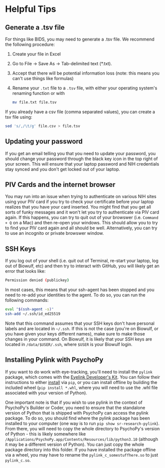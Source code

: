 # Helpful Tips

## Generate a .tsv file

For things like BIDS, you may need to generate a .tsv file.
We recommend the following procedure:

1. Create your file in Excel
1. Go to File -> Save As -> Tab-delimited text (\*.txt).
1. Accept that there will be potential information loss (note: this means
   you can't use things like formulas)
1. Rename your `.txt` file to a `.tsv` file, with either your operating
   system's renaming function or with

   ```bash
   mv file.txt file.tsv
   ```

If you already have a csv file (comma separated values), you can create a tsv file using:

   ```bash
   sed 's/,/\t/g' file.csv > file.tsv
   ```

## Updating your password

If you get an email telling you that you need to update your password, you should change your password through the black key icon in the top right of your screen. This will ensure that your laptop password and NIH credentials stay synced and you don't get locked out of your laptop.

## PIV Cards and the internet browser

You may run into an issue when trying to authenticate on various NIH sites using your PIV card if you try to check your certificate before your laptop realizes that you have your card inserted. You might find that you get all sorts of funky messages and it won't let you try to authenticate via PIV card again. If this happens, you can try to quit out of your browswer (i.e. `Command + Q` on a Mac) and then re-open your windows. This should allow you to try to find your PIV card again and all should be well. Alternatively, you can try to use an incognito or private browswer window.

## SSH Keys 

If you log out of your shell (i.e. quit out of Terminal, re-start your laptop, log out of Biowulf, etc) and then try to interact with GitHub, you will likely get an error that looks like: 

```bash
Permission denied (publickey)
```
In most cases, this means that your ssh-agent has been stopped and you need to re-add your identities to the agent. To do so, you can run the following commands: 

```bash
eval "$(ssh-agent -s)"
ssh-add ~/.ssh/id_ed25519
```
Note that this command assumes that your SSH keys don't have personal labels and are located in ```~/.ssh```. If this is not the case (you're on Biowulf, or you have given your keys different names), make sure to make those changes in your command. On Biowulf, it is likely that your SSH keys are located in ```/data/$USER/.ssh```, where ```$USER``` is your Biowulf login. 


## Installing Pylink with PsychoPy 

If you want to do work with eye-tracking, you'll need to install the ```pylink``` package, which comes with the [Eyelink Developer's Kit](https://www.sr-research.com/support/forum-9.html). You can follow their instructions to either [install](https://www.sr-research.com/support/thread-8291.html) via ```pip```, or you can install offline by building the included wheel (```pip install *.whl```, where you will need to use the .whl file associated with your version of Python). 

One important note is that if you wish to use pylink in the context of PsychoPy's Builder or Coder, you need to ensure that the standalone version of Python that is shipped with PsychoPy can access the pylink package. To do so, you should find where the pylink package has been installed to your computer (one way is to run ```pip show sr-research-pylink```). From there, you will need to copy the whole directory to PsychoPy's version of Python - this is likely somewhere like ```/Applications/PsychoPy.app/Contents/Resources/lib/python3.10``` (although it may be a different version of Python). You can just copy the whole package directory into this folder. If you have installed the package offline via a wheel, you may have to rename the ```pylink_c_somestuffhere.so``` to just ```pylink_c.so```. 
